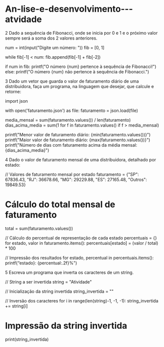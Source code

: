 # An-lise-e-desenvolvimento---atvidade

2 Dado a sequência de Fibonacci, onde se inicia por 0 e 1 e o próximo valor sempre será a soma dos 2 valores anteriores.


num = int(input("Digite um número: "))
fib = [0, 1]

while fib[-1] < num:
    fib.append(fib[-1] + fib[-2])

if num in fib:
    printf("O número {num} pertence à sequência de Fibonacci!")
else:
    printf("O número {num} não pertence à sequência de Fibonacci.")

3 Dado um vetor que guarda o valor de faturamento diário de uma distribuidora, faça um programa, na linguagem que desejar, que calcule e retorne:

import json

with open('faturamento.json') as file:
    faturamento = json.load(file)

media_mensal = sum(faturamento.values()) / len(faturamento)
dias_acima_media = sum(1 for f in faturamento.values() if f > media_mensal)

printf("Menor valor de faturamento diário: {min(faturamento.values())}")
printf("Maior valor de faturamento diário: {max(faturamento.values())}")
printf("Número de dias com faturamento acima da média mensal: {dias_acima_media}")



4 Dado o valor de faturamento mensal de uma distribuidora, detalhado por estado:


// Valores de faturamento mensal por estado
faturamento = {"SP": 67836.43, "RJ": 36678.66, "MG": 29229.88, "ES": 27165.48, "Outros": 19849.53}

# Cálculo do total mensal de faturamento
total = sum(faturamento.values())

// Cálculo do percentual de representação de cada estado
percentuais = {}
for estado, valor in faturamento.items():
    percentuais[estado] = (valor / total) * 100

// Impressão dos resultados
for estado, percentual in percentuais.items():
    printf{“estado}: {percentual:.2f}%")



5 Escreva um programa que inverta os caracteres de um string.

// String a ser invertida
string = "Atividade"

// Inicialização da string invertida
string_invertida = ""

// Inversão dos caracteres
for i in range(len(string)-1, -1, -1):
    string_invertida += string[i]

# Impressão da string invertida
print(string_invertida)
